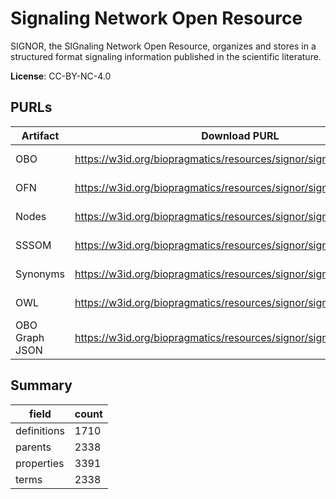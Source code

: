 # Signaling Network Open Resource

SIGNOR, the SIGnaling Network Open Resource, organizes and stores in a structured format signaling information published in the scientific literature.

**License**: CC-BY-NC-4.0

## PURLs

| Artifact       | Download PURL                                                       | Latest Versioned Download PURL                                                 |
|----------------|---------------------------------------------------------------------|--------------------------------------------------------------------------------|
| OBO            | https://w3id.org/biopragmatics/resources/signor/signor.obo          | https://w3id.org/biopragmatics/resources/signor/2025-01-01/signor.obo          |
| OFN            | https://w3id.org/biopragmatics/resources/signor/signor.ofn          | https://w3id.org/biopragmatics/resources/signor/2025-01-01/signor.ofn          |
| Nodes          | https://w3id.org/biopragmatics/resources/signor/signor.tsv          | https://w3id.org/biopragmatics/resources/signor/2025-01-01/signor.tsv          |
| SSSOM          | https://w3id.org/biopragmatics/resources/signor/signor.sssom.tsv    | https://w3id.org/biopragmatics/resources/signor/2025-01-01/signor.sssom.tsv    |
| Synonyms       | https://w3id.org/biopragmatics/resources/signor/signor.synonyms.tsv | https://w3id.org/biopragmatics/resources/signor/2025-01-01/signor.synonyms.tsv |
| OWL            | https://w3id.org/biopragmatics/resources/signor/signor.owl          | https://w3id.org/biopragmatics/resources/signor/2025-01-01/signor.owl          |
| OBO Graph JSON | https://w3id.org/biopragmatics/resources/signor/signor.json         | https://w3id.org/biopragmatics/resources/signor/2025-01-01/signor.json         |

## Summary

| field       |   count |
|-------------|---------|
| definitions |    1710 |
| parents     |    2338 |
| properties  |    3391 |
| terms       |    2338 |
